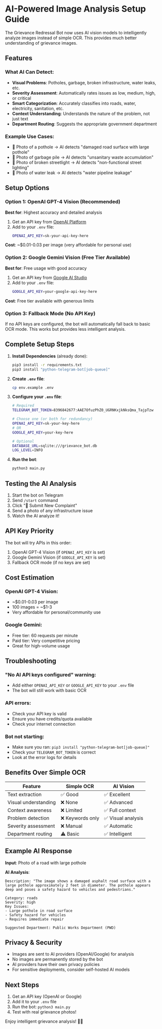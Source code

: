 # AI-Powered Image Analysis Setup Guide

The Grievance Redressal Bot now uses AI vision models to intelligently analyze images instead of simple OCR. This provides much better understanding of grievance images.

## Features

### What AI Can Detect:
- **Visual Problems**: Potholes, garbage, broken infrastructure, water leaks, etc.
- **Severity Assessment**: Automatically rates issues as low, medium, high, or critical
- **Smart Categorization**: Accurately classifies into roads, water, electricity, sanitation, etc.
- **Context Understanding**: Understands the nature of the problem, not just text
- **Department Routing**: Suggests the appropriate government department

### Example Use Cases:
- 📸 Photo of a pothole → AI detects "damaged road surface with large pothole"
- 📸 Photo of garbage pile → AI detects "unsanitary waste accumulation"
- 📸 Photo of broken streetlight → AI detects "non-functional street lighting"
- 📸 Photo of water leak → AI detects "water pipeline leakage"

## Setup Options

### Option 1: OpenAI GPT-4 Vision (Recommended)

**Best for**: Highest accuracy and detailed analysis

1. Get an API key from [OpenAI Platform](https://platform.openai.com/api-keys)
2. Add to your `.env` file:
   ```bash
   OPENAI_API_KEY=sk-your-api-key-here
   ```

**Cost**: ~$0.01-0.03 per image (very affordable for personal use)

### Option 2: Google Gemini Vision (Free Tier Available)

**Best for**: Free usage with good accuracy

1. Get an API key from [Google AI Studio](https://makersuite.google.com/app/apikey)
2. Add to your `.env` file:
   ```bash
   GOOGLE_API_KEY=your-google-api-key-here
   ```

**Cost**: Free tier available with generous limits

### Option 3: Fallback Mode (No API Key)

If no API keys are configured, the bot will automatically fall back to basic OCR mode. This works but provides less intelligent analysis.

## Complete Setup Steps

1. **Install Dependencies** (already done):
   ```bash
   pip3 install -r requirements.txt
   pip3 install "python-telegram-bot[job-queue]"
   ```

2. **Create `.env` file**:
   ```bash
   cp env.example .env
   ```

3. **Configure your `.env` file**:
   ```bash
   # Required
   TELEGRAM_BOT_TOKEN=8396842677:AAE7OfuzPhZ0_UGRNKxjkNksQma_TajpTzw
   
   # Choose one (or both for redundancy)
   OPENAI_API_KEY=sk-your-key-here
   # OR
   GOOGLE_API_KEY=your-key-here
   
   # Optional
   DATABASE_URL=sqlite:///grievance_bot.db
   LOG_LEVEL=INFO
   ```

4. **Run the bot**:
   ```bash
   python3 main.py
   ```

## Testing the AI Analysis

1. Start the bot on Telegram
2. Send `/start` command
3. Click "📸 Submit New Complaint"
4. Send a photo of any infrastructure issue
5. Watch the AI analyze it!

## API Key Priority

The bot will try APIs in this order:
1. OpenAI GPT-4 Vision (if `OPENAI_API_KEY` is set)
2. Google Gemini Vision (if `GOOGLE_API_KEY` is set)
3. Fallback OCR mode (if no keys are set)

## Cost Estimation

### OpenAI GPT-4 Vision:
- ~$0.01-0.03 per image
- 100 images = ~$1-3
- Very affordable for personal/community use

### Google Gemini:
- Free tier: 60 requests per minute
- Paid tier: Very competitive pricing
- Great for high-volume usage

## Troubleshooting

### "No AI API keys configured" warning:
- Add either `OPENAI_API_KEY` or `GOOGLE_API_KEY` to your `.env` file
- The bot will still work with basic OCR

### API errors:
- Check your API key is valid
- Ensure you have credits/quota available
- Check your internet connection

### Bot not starting:
- Make sure you ran: `pip3 install "python-telegram-bot[job-queue]"`
- Check your `TELEGRAM_BOT_TOKEN` is correct
- Look at the error logs for details

## Benefits Over Simple OCR

| Feature | Simple OCR | AI Vision |
|---------|-----------|-----------|
| Text extraction | ✅ Good | ✅ Excellent |
| Visual understanding | ❌ None | ✅ Advanced |
| Context awareness | ❌ Limited | ✅ Full context |
| Problem detection | ❌ Keywords only | ✅ Visual analysis |
| Severity assessment | ❌ Manual | ✅ Automatic |
| Department routing | ⚠️ Basic | ✅ Intelligent |

## Example AI Response

**Input**: Photo of a road with large pothole

**AI Analysis**:
```
Description: "The image shows a damaged asphalt road surface with a 
large pothole approximately 2 feet in diameter. The pothole appears 
deep and poses a safety hazard to vehicles and pedestrians."

Category: roads
Severity: high
Key Issues:
- Large pothole in road surface
- Safety hazard for vehicles
- Requires immediate repair

Suggested Department: Public Works Department (PWD)
```

## Privacy & Security

- Images are sent to AI providers (OpenAI/Google) for analysis
- No images are permanently stored by the bot
- AI providers have their own privacy policies
- For sensitive deployments, consider self-hosted AI models

## Next Steps

1. Get an API key (OpenAI or Google)
2. Add it to your `.env` file
3. Run the bot: `python3 main.py`
4. Test with real grievance photos!

Enjoy intelligent grievance analysis! 🤖✨
